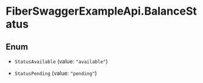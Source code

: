 # FiberSwaggerExampleApi.BalanceStatus

## Enum


* `StatusAvailable` (value: `"available"`)

* `StatusPending` (value: `"pending"`)


